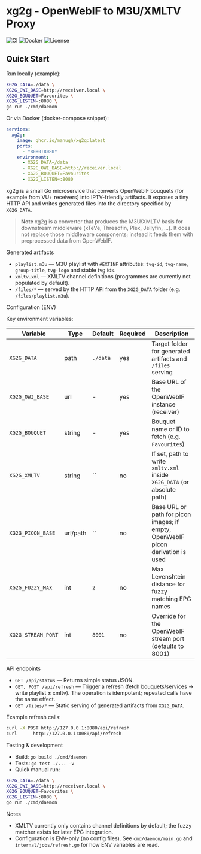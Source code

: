 # xg2g - OpenWebIF to M3U/XMLTV Proxy

![CI](https://github.com/ManuGH/xg2g/actions/workflows/ci.yml/badge.svg)
![Docker](https://github.com/ManuGH/xg2g/actions/workflows/docker.yml/badge.svg)
![License](https://img.shields.io/github/license/ManuGH/xg2g)

## Quick Start

Run locally (example):

```bash
XG2G_DATA=./data \
XG2G_OWI_BASE=http://receiver.local \
XG2G_BOUQUET=Favourites \
XG2G_LISTEN=:8080 \
go run ./cmd/daemon
```

Or via Docker (docker-compose snippet):

```yaml
services:
  xg2g:
    image: ghcr.io/manugh/xg2g:latest
    ports:
      - "8080:8080"
    environment:
      - XG2G_DATA=/data
      - XG2G_OWI_BASE=http://receiver.local
      - XG2G_BOUQUET=Favourites
      - XG2G_LISTEN=:8080

```

xg2g is a small Go microservice that converts OpenWebIF bouquets (for example from VU+ receivers) into IPTV-friendly artifacts. It exposes a tiny HTTP API and writes generated files into the directory specified by `XG2G_DATA`.

> **Note**
> xg2g is a converter that produces the M3U/XMLTV basis for downstream middleware (xTeVe, Threadfin, Plex, Jellyfin, …). It does not replace those middleware components; instead it feeds them with preprocessed data from OpenWebIF.

Generated artifacts

- `playlist.m3u` — M3U playlist with `#EXTINF` attributes: `tvg-id`, `tvg-name`, `group-title`, `tvg-logo` and stable tvg ids.
- `xmltv.xml` — XMLTV channel definitions (programmes are currently not populated by default).
- `/files/*` — served by the HTTP API from the `XG2G_DATA` folder (e.g. `/files/playlist.m3u`).

Configuration (ENV)

Key environment variables:

| Variable           | Type     | Default  | Required | Description                                                                                 |
| ------------------ | -------- | -------- | -------- | ------------------------------------------------------------------------------------------- |
| `XG2G_DATA`        | path     | `./data` | yes      | Target folder for generated artifacts and `/files` serving                                   |
| `XG2G_OWI_BASE`    | url      | -        | yes      | Base URL of the OpenWebIF instance (receiver)                                               |
| `XG2G_BOUQUET`     | string   | -        | yes      | Bouquet name or ID to fetch (e.g. `Favourites`)                                             |
| `XG2G_XMLTV`       | string   | ``       | no       | If set, path to write `xmltv.xml` inside `XG2G_DATA` (or absolute path)                     |
| `XG2G_PICON_BASE`  | url/path | ``       | no       | Base URL or path for picon images; if empty, OpenWebIF picon derivation is used             |
| `XG2G_FUZZY_MAX`   | int      | `2`      | no       | Max Levenshtein distance for fuzzy matching EPG names                                       |
| `XG2G_STREAM_PORT` | int      | `8001`   | no       | Override for the OpenWebIF stream port (defaults to 8001)                                   |

API endpoints

- `GET /api/status` — Returns simple status JSON.
- `GET, POST /api/refresh` — Trigger a refresh (fetch bouquets/services → write playlist ± xmltv). The operation is idempotent; repeated calls have the same effect.
- `GET /files/*` — Static serving of generated artifacts from `XG2G_DATA`.

Example refresh calls:

```bash
curl -X POST http://127.0.0.1:8080/api/refresh
curl      http://127.0.0.1:8080/api/refresh
```

Testing & development

- Build: `go build ./cmd/daemon`
- Tests: `go test ./... -v`
- Quick manual run:

```bash
XG2G_DATA=./data \
XG2G_OWI_BASE=http://receiver.local \
XG2G_BOUQUET=Favourites \
XG2G_LISTEN=:8080 \
go run ./cmd/daemon
```

Notes

- XMLTV currently only contains channel definitions by default; the fuzzy matcher exists for later EPG integration.
- Configuration is ENV-only (no config files). See `cmd/daemon/main.go` and `internal/jobs/refresh.go` for how ENV variables are read.
